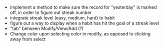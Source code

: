 - implement a method to make sure the record for "yesterday" is marked off, in order to figure out streak number
- integrate streak level (easy, medium, hard) to habit
- figure out a way to display when a habit has hit the goal of a streak level
- "tab" between Modify/View/Add (?)
- Change color upon selecting color in modify, as opposed to clicking away from select
